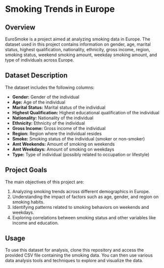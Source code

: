 # Smoking Trends in Europe

## Overview
EuroSmoke is a project aimed at analyzing smoking data in Europe. The dataset used in this project contains information on gender, age, marital status, highest qualification, nationality, ethnicity, gross income, region, smoking status, weekend smoking amount, weekday smoking amount, and type of individuals across Europe.

## Dataset Description
The dataset includes the following columns:
- **Gender:** Gender of the individual
- **Age:** Age of the individual
- **Marital Status:** Marital status of the individual
- **Highest Qualification:** Highest educational qualification of the individual
- **Nationality:** Nationality of the individual
- **Ethnicity:** Ethnicity of the individual
- **Gross Income:** Gross income of the individual
- **Region:** Region where the individual resides
- **Smoke:** Smoking status of the individual (smoker or non-smoker)
- **Amt Weekends:** Amount of smoking on weekends
- **Amt Weekdays:** Amount of smoking on weekdays
- **Type:** Type of individual (possibly related to occupation or lifestyle)

## Project Goals
The main objectives of this project are:
1. Analyzing smoking trends across different demographics in Europe.
2. Understanding the impact of factors such as age, gender, and region on smoking habits.
3. Identifying patterns related to smoking behaviors on weekends and weekdays.
4. Exploring correlations between smoking status and other variables like income and education.

## Usage
To use this dataset for analysis, clone this repository and access the provided CSV file containing the smoking data. You can then use various data analysis tools and techniques to explore and visualize the data.

